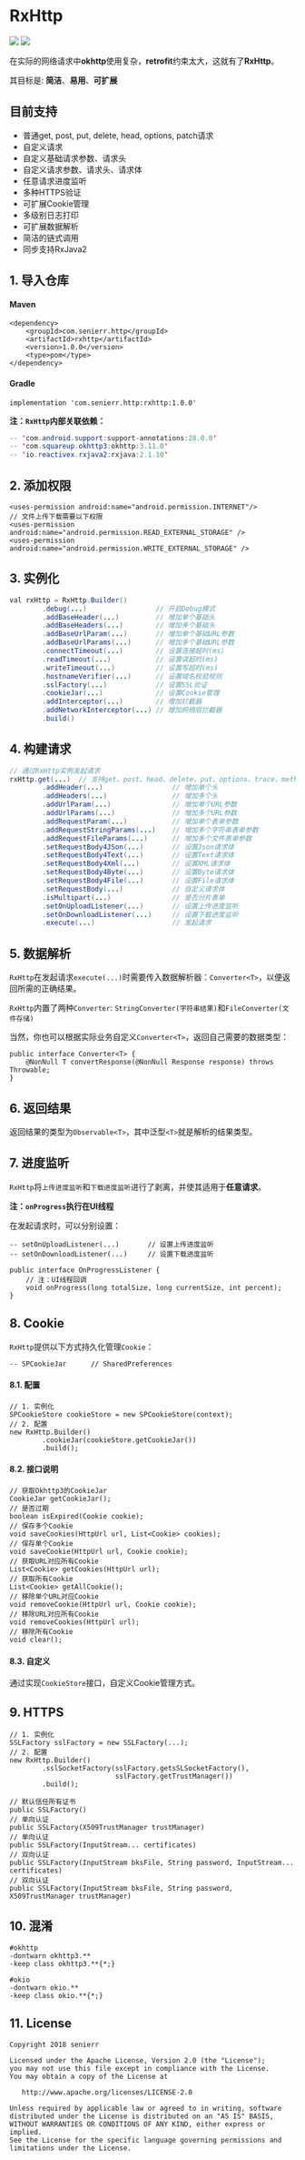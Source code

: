 # RxHttp

[![](https://img.shields.io/badge/release-v1.0.0-blue.svg)](https://github.com/senierr/RxHttp)
[![](https://img.shields.io/badge/build-passing-brightgreen.svg)](https://github.com/senierr/RxHttp)

在实际的网络请求中**okhttp**使用复杂，**retrofit**约束太大，这就有了**RxHttp**。

其目标是: **简洁**、**易用**、**可扩展**

## 目前支持
* 普通get, post, put, delete, head, options, patch请求
* 自定义请求
* 自定义基础请求参数、请求头
* 自定义请求参数、请求头、请求体
* 任意请求进度监听
* 多种HTTPS验证
* 可扩展Cookie管理
* 多级别日志打印
* 可扩展数据解析
* 简洁的链式调用
* 同步支持RxJava2

## 1. 导入仓库

#### Maven
```
<dependency>
    <groupId>com.senierr.http</groupId>
    <artifactId>rxhttp</artifactId>
    <version>1.0.0</version>
    <type>pom</type>
</dependency>
```

#### Gradle
```
implementation 'com.senierr.http:rxhttp:1.0.0'
```

**注：`RxHttp`内部关联依赖：**

```java
-- 'com.android.support:support-annotations:28.0.0'
-- 'com.squareup.okhttp3:okhttp:3.11.0'
-- 'io.reactivex.rxjava2:rxjava:2.1.10'
```

## 2. 添加权限

```
<uses-permission android:name="android.permission.INTERNET"/>
// 文件上传下载需要以下权限
<uses-permission android:name="android.permission.READ_EXTERNAL_STORAGE" />
<uses-permission android:name="android.permission.WRITE_EXTERNAL_STORAGE" />
```

## 3. 实例化

```java
val rxHttp = RxHttp.Builder()
        .debug(...)                 // 开启Debug模式
        .addBaseHeader(...)         // 增加单个基础头
        .addBaseHeaders(...)        // 增加多个基础头
        .addBaseUrlParam(...)       // 增加单个基础URL参数
        .addBaseUrlParams(...)      // 增加多个基础URL参数
        .connectTimeout(...)        // 设置连接超时(ms)
        .readTimeout(...)           // 设置读超时(ms)
        .writeTimeout(...)          // 设置写超时(ms)
        .hostnameVerifier(...)      // 设置域名校验规则
        .sslFactory(...)            // 设置SSL验证
        .cookieJar(...)             // 设置Cookie管理
        .addInterceptor(...)        // 增加拦截器
        .addNetworkInterceptor(...) // 增加网络层拦截器
        .build()
```

## 4. 构建请求

```java
// 通过RxHttp实例发起请求
rxHttp.get(...)  // 支持get、post、head、delete、put、options、trace、method(自定义请求)
        .addHeader(...)                 // 增加单个头
        .addHeaders(...)                // 增加多个头
        .addUrlParam(...)               // 增加单个URL参数
        .addUrlParams(...)              // 增加多个URL参数
        .addRequestParam(...)           // 增加单个表单参数
        .addRequestStringParams(...)    // 增加多个字符串表单参数
        .addRequestFileParams(...)      // 增加多个文件表单参数
        .setRequestBody4JSon(...)       // 设置Json请求体
        .setRequestBody4Text(...)       // 设置Text请求体
        .setRequestBody4Xml(...)        // 设置XML请求体
        .setRequestBody4Byte(...)       // 设置Byte请求体
        .setRequestBody4File(...)       // 设置File请求体
        .setRequestBody(...)            // 自定义请求体
        .isMultipart(...)               // 是否分片表单
        .setOnUploadListener(...)       // 设置上传进度监听
        .setOnDownloadListener(...)     // 设置下载进度监听
        .execute(...)                   // 发起请求
```

## 5. 数据解析

``RxHttp``在发起请求``execute(...)``时需要传入数据解析器：``Converter<T>``，以便返回所需的正确结果。

``RxHttp``内置了两种``Converter``: ``StringConverter(字符串结果)``和``FileConverter(文件存储)``

当然，你也可以根据实际业务自定义``Converter<T>``，返回自己需要的数据类型：

```
public interface Converter<T> {
    @NonNull T convertResponse(@NonNull Response response) throws Throwable;
}
```

## 6. 返回结果

返回结果的类型为``Observable<T>``，其中泛型``<T>``就是解析的结果类型。

## 7. 进度监听

``RxHttp``将``上传进度监听``和``下载进度监听``进行了剥离，并使其适用于**任意请求**。

**注：``onProgress``执行在UI线程**

在发起请求时，可以分别设置：
```
-- setOnUploadListener(...)       // 设置上传进度监听
-- setOnDownloadListener(...)     // 设置下载进度监听

public interface OnProgressListener {
    // 注：UI线程回调
    void onProgress(long totalSize, long currentSize, int percent);
}
```

## 8. Cookie

``RxHttp``提供以下方式持久化管理``Cookie``：
```
-- SPCookieJar      // SharedPreferences
```

#### 8.1. 配置

```
// 1. 实例化
SPCookieStore cookieStore = new SPCookieStore(context);
// 2. 配置
new RxHttp.Builder()
        .cookieJar(cookieStore.getCookieJar())
        .build();
```

#### 8.2. 接口说明
```
// 获取Okhttp3的CookieJar
CookieJar getCookieJar();
// 是否过期
boolean isExpired(Cookie cookie);
// 保存多个Cookie
void saveCookies(HttpUrl url, List<Cookie> cookies);
// 保存单个Cookie
void saveCookie(HttpUrl url, Cookie cookie);
// 获取URL对应所有Cookie
List<Cookie> getCookies(HttpUrl url);
// 获取所有Cookie
List<Cookie> getAllCookie();
// 移除单个URL对应Cookie
void removeCookie(HttpUrl url, Cookie cookie);
// 移除URL对应所有Cookie
void removeCookies(HttpUrl url);
// 移除所有Cookie
void clear();
```

#### 8.3. 自定义

通过实现``CookieStore``接口，自定义Cookie管理方式。

## 9. HTTPS

```
// 1. 实例化
SSLFactory sslFactory = new SSLFactory(...);
// 2. 配置
new RxHttp.Builder()
        .sslSocketFactory(sslFactory.getsSLSocketFactory(),
                          sslFactory.getTrustManager())
        .build();

// 默认信任所有证书
public SSLFactory()
// 单向认证
public SSLFactory(X509TrustManager trustManager)
// 单向认证
public SSLFactory(InputStream... certificates)
// 双向认证
public SSLFactory(InputStream bksFile, String password, InputStream... certificates)
// 双向认证
public SSLFactory(InputStream bksFile, String password, X509TrustManager trustManager)
```

## 10. 混淆

```
#okhttp
-dontwarn okhttp3.**
-keep class okhttp3.**{*;}

#okio
-dontwarn okio.**
-keep class okio.**{*;}
```

## 11. License

```
Copyright 2018 senierr

Licensed under the Apache License, Version 2.0 (the "License");
you may not use this file except in compliance with the License.
You may obtain a copy of the License at

   http://www.apache.org/licenses/LICENSE-2.0

Unless required by applicable law or agreed to in writing, software
distributed under the License is distributed on an "AS IS" BASIS,
WITHOUT WARRANTIES OR CONDITIONS OF ANY KIND, either express or implied.
See the License for the specific language governing permissions and
limitations under the License.
```
